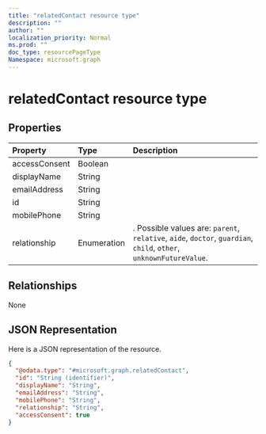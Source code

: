 ```yaml
---
title: "relatedContact resource type"
description: ""
author: ""
localization_priority: Normal
ms.prod: ""
doc_type: resourcePageType
Namespace: microsoft.graph
---
```



# relatedContact resource type



## Properties
|Property|Type|Description|
|:---|:---|:---|
|accessConsent|Boolean||
|displayName|String||
|emailAddress|String||
|id|String||
|mobilePhone|String||
|relationship|Enumeration|. Possible values are: `parent`, `relative`, `aide`, `doctor`, `guardian`, `child`, `other`, `unknownFutureValue`.|

## Relationships
None

## JSON Representation
Here is a JSON representation of the resource.
<!-- {
  "blockType": "resource",
  "@odata.type": "microsoft.graph.relatedContact"
}
-->
``` json
{
  "@odata.type": "#microsoft.graph.relatedContact",
  "id": "String (identifier)",
  "displayName": "String",
  "emailAddress": "String",
  "mobilePhone": "String",
  "relationship": "String",
  "accessConsent": true
}
```

